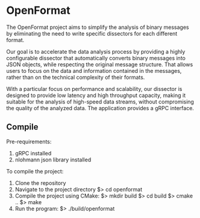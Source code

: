 # OpenFormat

The OpenFormat project aims to simplify the analysis of binary messages by eliminating the need to write specific dissectors for each different format. 

Our goal is to accelerate the data analysis process by providing a highly configurable dissector that automatically converts binary messages into JSON objects, while respecting the original message structure. That allows users to focus on the data and information contained in the messages, rather than on the technical complexity of their formats.

With a particular focus on performance and scalability, our dissector is designed to provide low latency and high throughput capacity, making it suitable for the analysis of high-speed data streams, without compromising the quality of the analyzed data. The application provides a gRPC interface.

## Compile

Pre-requirements:
1. gRPC installed
2. nlohmann json library installed

To compile the project:

1. Clone the repository
2. Navigate to the project directory
   $> cd openformat
3. Compile the project using CMake:
   $> mkdir build
   $> cd build
   $> cmake ..
   $> make
4. Run the program:
   $> ./build/openformat
